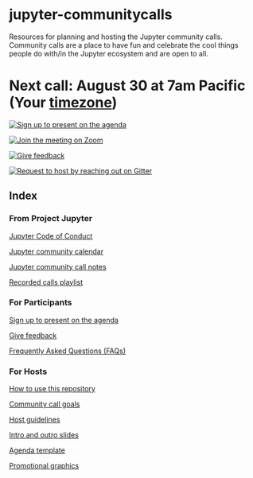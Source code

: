 # jupyter-communitycalls
Resources for planning and hosting the Jupyter community calls. Community calls are a place to have fun and celebrate the cool things people do with/in the Jupyter ecosystem and are open to all.

# Next call: August 30 at 7am Pacific (Your [timezone](https://arewemeetingyet.com/Los%20Angeles/2022-08-30/07:00/Jupyter%20Community%20Call))

[![Sign up to present on the agenda](https://img.shields.io/badge/-Sign%20up%20to%20present%20on%20the%20agenda-orange)](https://hackmd.io/q7m_T_sHR3WWONy19oyUyw)

[![Join the meeting on Zoom](https://img.shields.io/badge/-Join%20the%20meeting%20on%20Zoom-brightgreen)](https://zoom.us/my/jovyan?pwd=c0JZTHlNdS9Sek9vdzR3aTJ4SzFTQT09)

[![Give feedback](https://img.shields.io/badge/-Give%20feedback-blue)](https://docs.google.com/forms/d/e/1FAIpQLScwfYswVhafS9PVIoQYepIExq3f-FP7EmsAFULCiTIgc7mRSA/viewform?usp=sf_link)

[![Request to host by reaching out on Gitter](https://img.shields.io/badge/-Request%20to%20host%20by%20reaching%20out%20on%20Gitter-blueviolet)](https://gitter.im/isabela-pf)

## Index

### From Project Jupyter

[Jupyter Code of Conduct](https://github.com/jupyter/governance/blob/master/conduct/code_of_conduct.md)

[Jupyter community calendar](https://jupyter.readthedocs.io/en/latest/community/content-community.html#jupyter-community-meetings)

[Jupyter community call notes](https://jupyter.readthedocs.io/en/latest/community/community-call-notes/index.html)

[Recorded calls playlist](https://www.youtube.com/playlist?list=PLUrHeD2K9Cmkoamm4NjLmvXC4Y6E1o8SP)

### For Participants

[Sign up to present on the agenda](https://hackmd.io/q7m_T_sHR3WWONy19oyUyw)

[Give feedback](https://docs.google.com/forms/d/e/1FAIpQLScwfYswVhafS9PVIoQYepIExq3f-FP7EmsAFULCiTIgc7mRSA/viewform?usp=sf_link)

[Frequently Asked Questions (FAQs)](https://github.com/Quansight-Labs/jupyter-communitycalls/blob/main/faqs.md)

### For Hosts

[How to use this repository](https://github.com/Quansight-Labs/jupyter-communitycalls/blob/main/host-guidelines.md)

[Community call goals](https://github.com/isabela-pf/jupyter-communitycalls/blob/main/goals.md)

[Host guidelines](https://github.com/isabela-pf/jupyter-communitycalls/blob/main/host-guidelines.md)

[Intro and outro slides](https://docs.google.com/presentation/d/12pZhmydKwpGGq9iPaRPoBz7YgNBkVRbloYSxySrCTI4/edit?usp=sharing)

[Agenda template](https://github.com/isabela-pf/jupyter-communitycalls/blob/main/agenda-template.md)

[Promotional graphics](https://docs.google.com/presentation/d/1qaDtW_EluCBI9EFUueFDjLGoG3XxfzqbfFdAKmKPEwo/edit?usp=sharing)
